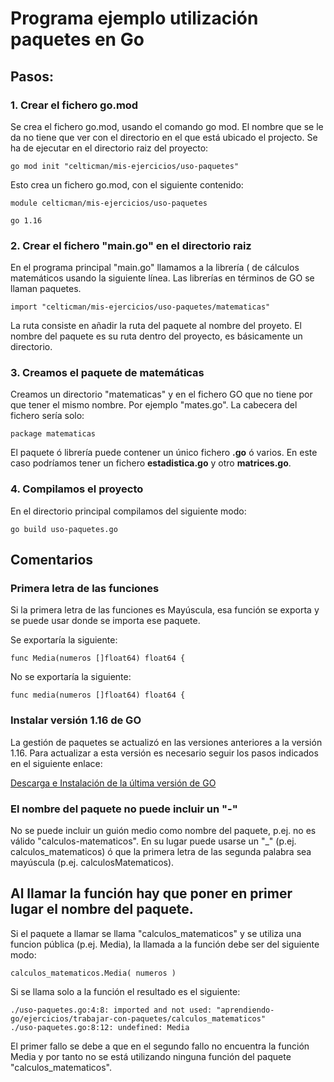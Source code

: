 # Programa ejemplo utilización paquetes en Go

## Pasos:

### 1. Crear el fichero go.mod 

Se crea el fichero go.mod, usando el comando go mod. El nombre que se le da no tiene que ver con el directorio en el que está ubicado el projecto. Se ha de ejecutar en el directorio raiz del proyecto:

	go mod init "celticman/mis-ejercicios/uso-paquetes"

Esto crea un fichero go.mod, con el siguiente contenido:

	module celticman/mis-ejercicios/uso-paquetes

	go 1.16

### 2. Crear el fichero "main.go" en el directorio raiz

En el programa principal "main.go" llamamos a la librería ( de cálculos matemáticos usando la siguiente línea. Las librerías en términos de GO se llaman paquetes.

	import "celticman/mis-ejercicios/uso-paquetes/matematicas"

La ruta consiste en añadir la ruta del paquete al nombre del proyeto. El nombre del paquete es su ruta dentro del proyecto, es básicamente un directorio.

### 3. Creamos el paquete de matemáticas

Creamos un directorio "matematicas" y en el fichero GO que no tiene por que tener el mismo nombre. Por ejemplo "mates.go". La cabecera del fichero sería solo:

	package matematicas

El paquete ó librería puede contener un único fichero **.go** ó varios. En este caso podríamos tener un fichero **estadistica.go** y otro **matrices.go**.

### 4. Compilamos el proyecto

En el directorio principal compilamos del siguiente modo:

	go build uso-paquetes.go
	
## Comentarios 

### Primera letra de las funciones

Si la primera letra de las funciones es Mayúscula, esa función se exporta y se puede usar donde se importa ese paquete.

Se exportaría la siguiente:

	func Media(numeros []float64) float64 {

No se exportaría la siguiente:

	func media(numeros []float64) float64 {

### Instalar versión 1.16 de GO

La gestión de paquetes se actualizó en las versiones anteriores a la versión 1.16. Para actualizar a esta versión es necesario seguir los pasos indicados en el siguiente enlace:

[Descarga e Instalación de la última versión de GO](https://golang.org/doc/install)

### El nombre del paquete no puede incluir un "-"

No se puede incluir un guión medio como nombre del paquete, p.ej. no es válido "calculos-matematicos". En su lugar puede usarse un "_" (p.ej. calculos_matematicos) ó que la primera letra de las segunda palabra sea mayúscula (p.ej. calculosMatematicos).

## Al llamar la función hay que poner en primer lugar el nombre del paquete.

Si el paquete a llamar se llama "calculos_matematicos" y se utiliza una funcion pública (p.ej. Media), la llamada a la función debe ser del siguiente modo:

	calculos_matematicos.Media( numeros )
	
Si se llama solo a la función el resultado es el siguiente:

	./uso-paquetes.go:4:8: imported and not used: "aprendiendo-go/ejercicios/trabajar-con-paquetes/calculos_matematicos"
	./uso-paquetes.go:8:12: undefined: Media

El primer fallo se debe a que en el segundo fallo no encuentra la función Media y por tanto no se está utilizando ninguna función del paquete "calculos_matematicos".
